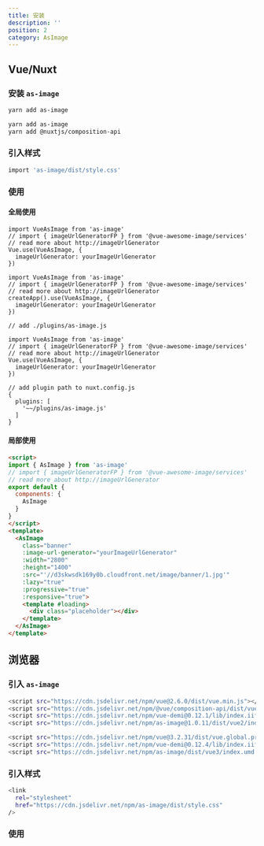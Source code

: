 ```yaml
---
title: 安装
description: ''
position: 2
category: AsImage
---
```


## Vue/Nuxt

### 安装 `as-image`

<code-group>
  <code-block label="Vue" active>

  ```bash
  yarn add as-image
  ```

  </code-block>
  <code-block label="Nuxt">

  ```bash
 yarn add as-image
 yarn add @nuxtjs/composition-api
  ```

  </code-block>
  
</code-group>

### 引入样式

```bash
import 'as-image/dist/style.css'
```
### 使用
#### 全局使用
<code-group>
  <code-block label="Vue2" active>

  ```js[main.js]
  import VueAsImage from 'as-image'
  // import { imageUrlGeneratorFP } from '@vue-awesome-image/services'
  // read more about http://imageUrlGenerator
  Vue.use(VueAsImage, {
    imageUrlGenerator: yourImageUrlGenerator 
  })

  ```

  </code-block>
  <code-block label="Vue3" active>

  ```js[main.js]
  import VueAsImage from 'as-image'
  // import { imageUrlGeneratorFP } from '@vue-awesome-image/services'
  // read more about http://imageUrlGenerator
  createApp().use(VueAsImage, {
    imageUrlGenerator: yourImageUrlGenerator 
  })

  ```

  </code-block>
  <code-block label="Nuxt">


  ```js[./plugins/as-image.js]
  // add ./plugins/as-image.js

  import VueAsImage from 'as-image'
  // import { imageUrlGeneratorFP } from '@vue-awesome-image/services'
  // read more about http://imageUrlGenerator
  Vue.use(VueAsImage, {
    imageUrlGenerator: yourImageUrlGenerator 
  })

  ```

  ```js[nuxt.config.js]
  // add plugin path to nuxt.config.js
  {
    plugins: [
      '~~/plugins/as-image.js'
    ]
  }
  ```

  </code-block>
  
</code-group>


#### 局部使用
```html
<script>  
import { AsImage } from 'as-image'
// import { imageUrlGeneratorFP } from '@vue-awesome-image/services'
// read more about http://imageUrlGenerator
export default {
  components: {
    AsImage
  }
}
</script>
<template>
  <AsImage
    class="banner"
    :image-url-generator="yourImageUrlGenerator"
    :width="2800"
    :height="1400"
    :src="'//d3skwsdk169y0b.cloudfront.net/image/banner/1.jpg'"
    :lazy="true"
    :progressive="true"
    :responsive="true">
    <template #loading>
      <div class="placeholder"></div>
    </template>
  </AsImage>
</template>

```


## 浏览器

### 引入 `as-image`

<code-group>
  <code-block label="Vue2" active>

  ```bash
  <script src="https://cdn.jsdelivr.net/npm/vue@2.6.0/dist/vue.min.js"></script>
  <script src="https://cdn.jsdelivr.net/npm/@vue/composition-api/dist/vue-composition-api.js"></script>
  <script src="https://cdn.jsdelivr.net/npm/vue-demi@0.12.1/lib/index.iife.js"></script>
  <script src="https://cdn.jsdelivr.net/npm/as-image@1.0.11/dist/vue2/index.umd.js"></script>
  ```

  </code-block>
  <code-block label="Vue3">

  ```bash
  <script src="https://cdn.jsdelivr.net/npm/vue@3.2.31/dist/vue.global.prod.js"></script>
  <script src="https://cdn.jsdelivr.net/npm/vue-demi@0.12.4/lib/index.iife.js"></script>
  <script src="https://cdn.jsdelivr.net/npm/as-image/dist/vue3/index.umd.js"></script>
  ```

  </code-block>
  
</code-group>


### 引入样式



```bash
<link
  rel="stylesheet"
  href="https://cdn.jsdelivr.net/npm/as-image/dist/style.css"
/>
```


### 使用

<code-sandbox :src="'https://codesandbox.io/embed/image-basic-46wt0n?fontsize=14&hidenavigation=1&theme=dark'"></code-sandbox>